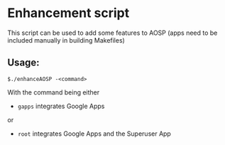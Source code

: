 Enhancement script
==================

This script can be used to add some features to AOSP (apps need to be included manually in building Makefiles)

Usage: 
------

    $./enhanceAOSP -<command>


With the command being either
* ```gapps```  integrates Google Apps

or

* ```root```   integrates Google Apps and the Superuser App
